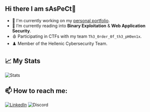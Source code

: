 ## Hi there I am sAsPeCt👋

- 🔭 I'm currently working on my [personal portfolio](https://saspectcave.net).
- 🌱 I’m currently reading into **Binary Exploitation** & **Web Application Security**.
- 🩸 Participating in CTFs with my team `Th3_0rder_0f_th3_pH0en1x`.
- ♟️ Member of the Hellenic Cybersecurity Team.

## 📈 My Stats
<a align="left"> ![Stats](https://github-readme-stats.vercel.app/api?username=sAsPeCt488) </a>

## 📫 How to reach me:
 
 <a href="https://www.linkedin.com/in/athanasios-mitragkas/"> ![LinkedIn](https://img.shields.io/badge/-LinkedIn-0e76a8?&logo=linkedIn)</a>
 <a> ![Discord](https://img.shields.io/badge/Discord-sAsPeCt%238643-738ADB) </a>

